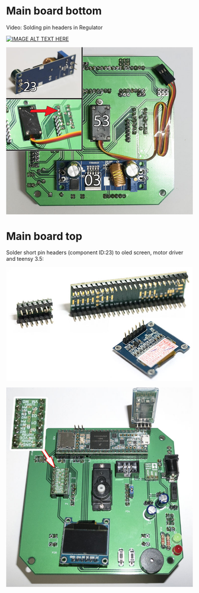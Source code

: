 # Main board bottom

Video: Solding pin headers in Regulator

[![IMAGE ALT TEXT HERE](https://img.youtube.com/vi/kZGVo9eDCLo/0.jpg)](http://www.youtube.com/watch?v=kZGVo9eDCLo)

![alt text](https://github.com/snailstorming/anedubot/blob/master/Documentation/Images/B_MBoard_Bottom_2.jpg)

# Main board top

Solder short pin headers (component ID:23) to oled screen, motor driver and teensy 3.5:

![alt text](https://github.com/snailstorming/anedubot/blob/master/Documentation/Images/B_Components_headers.jpg)

![alt text](https://github.com/snailstorming/anedubot/blob/master/Documentation/Images/B_MBoard_Top.jpg)
